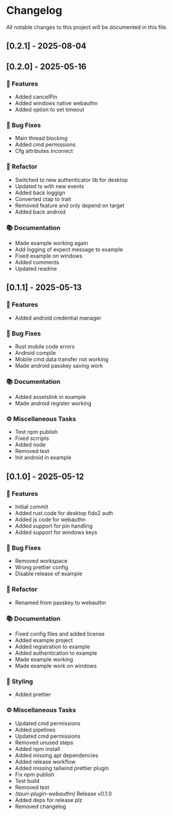 # Changelog

All notable changes to this project will be documented in this file.

## [0.2.1] - 2025-08-04


## [0.2.0] - 2025-05-16

### 🚀 Features

- Added cancelPin
- Added windows native webauthn
- Added option to set timeout

### 🐛 Bug Fixes

- Main thread blocking
- Added cmd permissions
- Cfg attributes incorrect

### 🚜 Refactor

- Switched to new authenticator lib for desktop
- Updated ts with new events
- Added back loggign
- Converted ctap to trait
- Removed feature and only depend on target
- Added back android

### 📚 Documentation

- Made example working again
- Add logging of expect message to example
- Fixed example on windows
- Added comments
- Updated readme

## [0.1.1] - 2025-05-13

### 🚀 Features

- Added android credential manager

### 🐛 Bug Fixes

- Rust mobile code errors
- Android compile
- Mobile cmd data transfer not working
- Made android passkey saving work

### 📚 Documentation

- Added assetslink in example
- Made android register working

### ⚙️ Miscellaneous Tasks

- Test npm publish
- Fixed scrripts
- Added node
- Removed test
- Init android in example

## [0.1.0] - 2025-05-12

### 🚀 Features

- Initial commit
- Added rust code for desktop fido2 auth
- Added js code for webauthn
- Added support for pin handling
- Added support for windows keys

### 🐛 Bug Fixes

- Removed workspace
- Wrong prettier config
- Disable release of example

### 🚜 Refactor

- Renamed from passkey to webauthn

### 📚 Documentation

- Fixed config files and added license
- Added example project
- Added registration to example
- Added authentication to example
- Made example working
- Made example work on windows

### 🎨 Styling

- Added prettier

### ⚙️ Miscellaneous Tasks

- Updated cmd permissions
- Added pipelines
- Updated cmd permissions
- Removed unused steps
- Added npm install
- Added missing apt dependencies
- Added release workflow
- Added missing tailwind prettier plugin
- Fix npm publish
- Test build
- Removed test
- _(tauri-plugin-webauthn)_ Release v0.1.0
- Added deps for release plz
- Removed changelog
